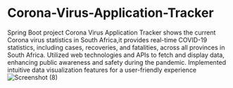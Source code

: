 # Corona-Virus-Application-Tracker
Spring Boot project
 Corona Virus Application Tracker  shows the current Corona virus statistics in South Africa,it provides real-time COVID-19 statistics, including cases, recoveries, and 
fatalities, across all provinces in South Africa.
 Utilized web technologies and APIs to fetch and display data, enhancing public awareness and safety during 
the pandemic.
 Implemented intuitive data visualization features for a user-friendly experience
 ![Screenshot (8)](https://user-images.githubusercontent.com/86532679/161853953-fca68802-2a97-4e6b-81ff-45d336c15a35.png)
